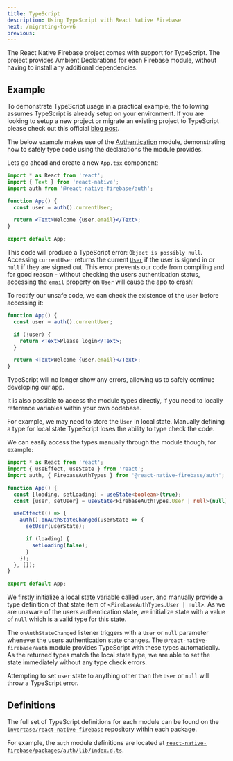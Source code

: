 ```yaml
---
title: TypeScript
description: Using TypeScript with React Native Firebase
next: /migrating-to-v6
previous:
---
```


The React Native Firebase project comes with support for TypeScript. The project provides
Ambient Declarations for each Firebase module, without having to install any additional dependencies.

## Example

To demonstrate TypeScript usage in a practical example, the following assumes TypeScript is already setup on your environment.
If you are looking to setup a new project or migrate an existing project to TypeScript please check out this official [blog post](https://facebook.github.io/react-native/blog/2018/05/07/using-typescript-with-react-native).

The below example makes use of the <a href="/auth">Authentication</a> module, demonstrating how to safely type code using the declarations the module provides.

Lets go ahead and create a new `App.tsx` component:

```jsx
import * as React from 'react';
import { Text } from 'react-native';
import auth from '@react-native-firebase/auth';

function App() {
  const user = auth().currentUser;

  return <Text>Welcome {user.email}</Text>;
}

export default App;
```

This code will produce a TypeScript error: `Object is possibly null`. Accessing `currentUser` returns the
current <a href="/reference/auth/user">`User`</a> if the user is signed in or `null` if
they are signed out. This error prevents our code from compiling and for good reason - without checking the users authentication status, accessing the `email` property on `User` will cause the app to crash!

To rectify our unsafe code, we can check the existence of the `user` before accessing it:

```jsx
function App() {
  const user = auth().currentUser;

  if (!user) {
    return <Text>Please login</Text>;
  }

  return <Text>Welcome {user.email}</Text>;
}
```

TypeScript will no longer show any errors, allowing us to safely continue developing our app.

It is also possible to access the module types directly, if you need to locally reference variables within your own codebase.

For example, we may need to store the `User` in local state. Manually defining a type for local state TypeScript loses the ability to type check the code.

We can easily access the types manually through the module though, for example:

```ts
import * as React from 'react';
import { useEffect, useState } from 'react';
import auth, { FirebaseAuthTypes } from '@react-native-firebase/auth';

function App() {
  const [loading, setLoading] = useState<boolean>(true);
  const [user, setUser] = useState<FirebaseAuthTypes.User | null>(null);

  useEffect(() => {
    auth().onAuthStateChanged(userState => {
      setUser(userState);

      if (loading) {
        setLoading(false);
      }
    });
  }, []);
}

export default App;
```

We firstly initialize a local state variable called `user`, and manually provide a type definition of that state item
of `<FirebaseAuthTypes.User | null>`. As we are unaware of the users authentication state, we initialize state with a value of `null`
which is a valid type for this state.

The `onAuthStateChanged` listener triggers with a `User` or `null` parameter whenever the users authentication state changes. The
`@react-native-firebase/auth` module provides TypeScript with these types automatically. As the returned types match
the local state type, we are able to set the state immediately without any type check errors.

Attempting to set `user` state to anything other than the `User` or `null` will throw a TypeScript error.

## Definitions

The full set of TypeScript definitions for each module can be found on the [`invertase/react-native-firebase`](https://github.com/invertase/react-native-firebase)
repository within each package.

For example, the `auth` module definitions are located at [`react-native-firebase/packages/auth/lib/index.d.ts`](https://github.com/invertase/react-native-firebase/blob/master/packages/auth/lib/index.d.ts).
